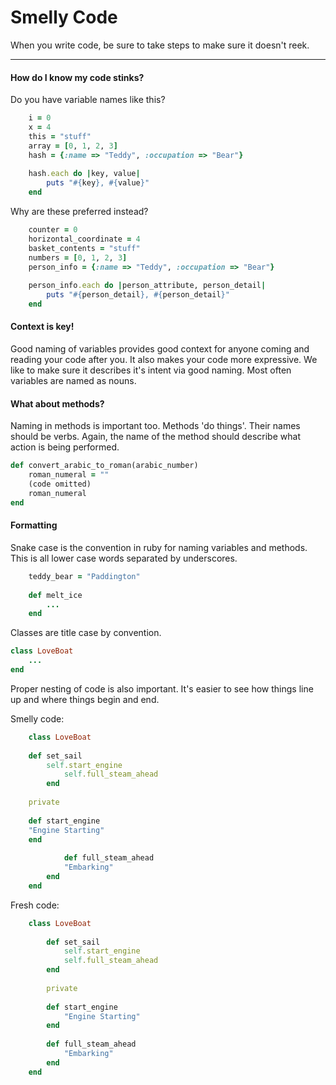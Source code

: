 # Smelly Code

When you write code, be sure to take steps to make sure it doesn't reek. 

------

#### How do I know my code stinks?

Do you have variable names like this?

```ruby
	i = 0
	x = 4
	this = "stuff"
	array = [0, 1, 2, 3]
	hash = {:name => "Teddy", :occupation => "Bear"}
	
	hash.each do |key, value|
		puts "#{key}, #{value}"
	end
```

Why are these preferred instead?

```ruby
	counter = 0
	horizontal_coordinate = 4
	basket_contents = "stuff"
	numbers = [0, 1, 2, 3]
	person_info = {:name => "Teddy", :occupation => "Bear"}
	
	person_info.each do |person_attribute, person_detail|
		puts "#{person_detail}, #{person_detail}"
	end
```

#### Context is key!

Good naming of variables provides good context for anyone coming and reading your code after you.  It also makes your code more expressive.  We like to make sure it describes it's intent via good naming.  Most often variables are named as nouns.

#### What about methods?

Naming in methods is important too.  Methods 'do things'.  Their names should be verbs. Again, the name of the method should describe what action is being performed.   

```ruby
def convert_arabic_to_roman(arabic_number)
	roman_numeral = ""
	(code omitted)
	roman_numeral
end
```

#### Formatting

Snake case is the convention in ruby for naming variables and methods.  This is all lower case words separated by underscores.  

```ruby
	teddy_bear = "Paddington"
	
	def melt_ice
		...
	end
```

Classes are title case by convention.  

```ruby
class LoveBoat
	... 
end
```

Proper nesting of code is also important.  It's easier to see how things line up and where things begin and end.

Smelly code:
```ruby
	class LoveBoat
	
	def set_sail
		self.start_engine
			self.full_steam_ahead
		end
		
	private
		
	def start_engine
	"Engine Starting"
	end
		
			def full_steam_ahead
			"Embarking"
		end
	end
```

Fresh code:
```ruby
	class LoveBoat
	
		def set_sail
			self.start_engine
			self.full_steam_ahead
		end
		
		private
		
		def start_engine
			"Engine Starting"
		end
		
		def full_steam_ahead
			"Embarking"
		end
	end
```